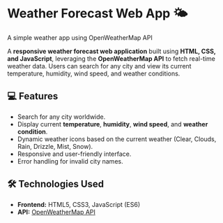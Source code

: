 
# Weather Forecast Web App 🌤️

A simple weather app using OpenWeatherMap API

A **responsive weather forecast web application** built using **HTML, CSS, and JavaScript**, leveraging the **OpenWeatherMap API** to fetch real-time weather data. Users can search for any city and view its current temperature, humidity, wind speed, and weather conditions.



## 💻 Features

- Search for any city worldwide.  
- Display current **temperature**, **humidity**, **wind speed**, and **weather condition**.  
- Dynamic weather icons based on the current weather (Clear, Clouds, Rain, Drizzle, Mist, Snow).  
- Responsive and user-friendly interface.  
- Error handling for invalid city names.  



## 🛠️ Technologies Used

- **Frontend:** HTML5, CSS3, JavaScript (ES6)  
- **API:** [OpenWeatherMap API](https://openweathermap.org/api)  





